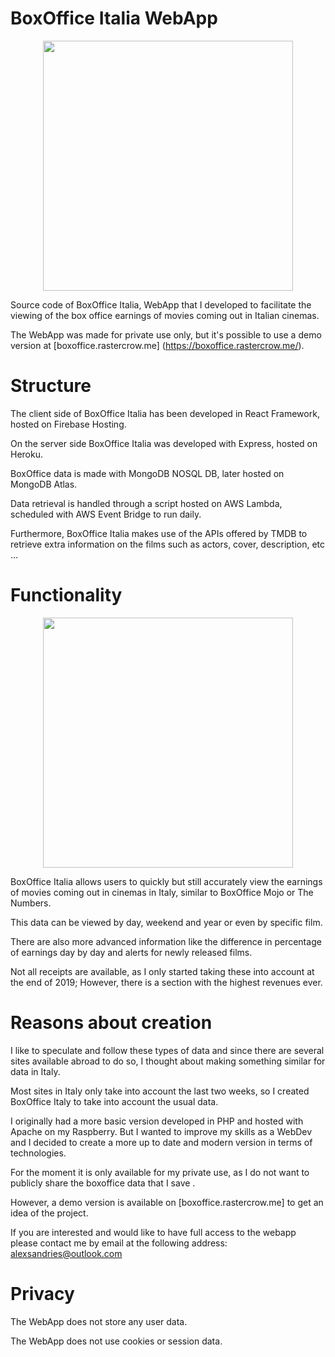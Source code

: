 # BoxOffice Italia WebApp
<p align="center">
  <img height="400" src="https://i.imgur.com/V4BOjFa.jpg" />
</p>

Source code of BoxOffice Italia, WebApp that I developed to facilitate the viewing of the box office earnings of movies coming out in Italian cinemas.

The WebApp was made for private use only, but it's possible to use a demo version at [boxoffice.rastercrow.me] (https://boxoffice.rastercrow.me/).

# Structure
The client side of BoxOffice Italia has been developed in React Framework, hosted on Firebase Hosting.

On the server side BoxOffice Italia was developed with Express, hosted on Heroku.

BoxOffice data is made with MongoDB NOSQL DB, later hosted on MongoDB Atlas.

Data retrieval is handled through a script hosted on AWS Lambda, scheduled with AWS Event Bridge to run daily.

Furthermore, BoxOffice Italia makes use of the APIs offered by TMDB to retrieve extra information on the films such as actors, cover, description, etc ...

# Functionality
<p align = "center">
  <img height = "400" src = "https://i.imgur.com/DEnJkwK.jpg" />
</p>

BoxOffice Italia allows users to quickly but still accurately view the earnings of movies coming out in cinemas in Italy, similar to BoxOffice Mojo or The Numbers.

This data can be viewed by day, weekend and year or even by specific film.

There are also more advanced information like the difference in percentage of earnings day by day and alerts for newly released films.

Not all receipts are available, as I only started taking these into account at the end of 2019; However, there is a section with the highest revenues ever.

# Reasons about creation
I like to speculate and follow these types of data and since there are several sites available abroad to do so, I thought about making something similar for data in Italy.

Most sites in Italy only take into account the last two weeks, so I created BoxOffice Italy to take into account the usual data.

I originally had a more basic version developed in PHP and hosted with Apache on my Raspberry. But I wanted to improve my skills as a WebDev and I decided to create a more up to date and modern version in terms of technologies.

For the moment it is only available for my private use, as I do not want to publicly share the boxoffice data that I save .

However, a demo version is available on [boxoffice.rastercrow.me] to get an idea of the project.

If you are interested and would like to have full access to the webapp please contact me by email at the following address: alexsandries@outlook.com

# Privacy
The WebApp does not store any user data.

The WebApp does not use cookies or session data.
